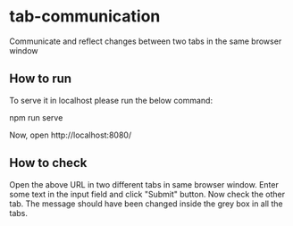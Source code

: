 # tab-communication
Communicate and reflect changes between two tabs in the same browser window

## How to run
To serve it in localhost please run the below command:

npm run serve

Now, open http://localhost:8080/

## How to check
Open the above URL in two different tabs in same browser window. Enter some text in the input field and click "Submit" button. Now check the other tab. The message should have been changed inside the grey box in all the tabs.

